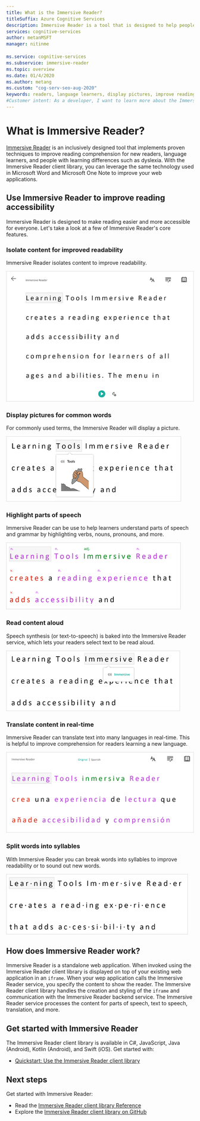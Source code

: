 ```yaml
---
title: What is the Immersive Reader?
titleSuffix: Azure Cognitive Services
description: Immersive Reader is a tool that is designed to help people with learning differences or help new readers and language learners with reading comprehension.
services: cognitive-services
author: metanMSFT
manager: nitinme

ms.service: cognitive-services
ms.subservice: immersive-reader
ms.topic: overview
ms.date: 01/4/2020
ms.author: metang
ms.custom: "cog-serv-seo-aug-2020"
keywords: readers, language learners, display pictures, improve reading, read content, translate
#Customer intent: As a developer, I want to learn more about the Immersive Reader, which is a new offering in Cognitive Services, so that I can embed this package of content into a document to accommodate users with reading differences.
---
```


# What is Immersive Reader?

[Immersive Reader](https://www.onenote.com/learningtools) is an inclusively designed tool that implements proven techniques to improve reading comprehension for new readers, language learners, and people with learning differences such as dyslexia. With the Immersive Reader client library, you can leverage the same technology used in Microsoft Word and Microsoft One Note to improve your web applications. 

## Use Immersive Reader to improve reading accessibility 

Immersive Reader is designed to make reading easier and more accessible for everyone. Let's take a look at a few of Immersive Reader's core features.

### Isolate content for improved readability

Immersive Reader isolates content to improve readability. 

  ![Isolate content for improved readability with Immersive Reader](./media/immersive-reader.png)

### Display pictures for common words

For commonly used terms, the Immersive Reader will display a picture.

  ![Picture Dictionary with Immersive Reader](./media/picture-dictionary.png)

### Highlight parts of speech

Immersive Reader can be use to help learners understand parts of speech and grammar by highlighting verbs, nouns, pronouns, and more.

  ![Show parts of speech with Immersive Reader](./media/parts-of-speech.png)

### Read content aloud

Speech synthesis (or text-to-speech) is baked into the Immersive Reader service, which lets your readers select text to be read aloud. 

  ![Read text aloud with Immersive Reader](./media/read-aloud.png)

### Translate content in real-time

Immersive Reader can translate text into many languages in real-time. This is helpful to improve comprehension for readers learning a new language.

  ![Translate text with Immersive Reader](./media/translation.png)

### Split words into syllables

With Immersive Reader you can break words into syllables to improve readability or to sound out new words.

  ![Break words into syllables with Immersive Reader](./media/syllabification.png)

## How does Immersive Reader work?

Immersive Reader is a standalone web application. When invoked using the Immersive Reader client library is displayed on top of your existing web application in an `iframe`. When your wep application calls the Immersive Reader service, you specify the content to show the reader. The Immersive Reader client library handles the creation and styling of the `iframe` and communication with the Immersive Reader backend service. The Immersive Reader service processes the content for parts of speech, text to speech, translation, and more.

## Get started with Immersive Reader

The Immersive Reader client library is available in C#, JavaScript, Java (Android),  Kotlin (Android), and Swift (iOS). Get started with:

* [Quickstart: Use the Immersive Reader client library](quickstarts/client-libraries.md)

## Next steps

Get started with Immersive Reader:

* Read the [Immersive Reader client library Reference](./reference.md)
* Explore the [Immersive Reader client library on GitHub](https://github.com/microsoft/immersive-reader-sdk)

